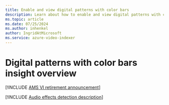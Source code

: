 ```yaml
---
title: Enable and view digital patterns with color bars
description: Learn about how to enable and view digital patterns with color bars.
ms.topic: article
ms.date: 07/25/2024
ms.author: inhenkel
author: IngridAtMicrosoft
ms.service: azure-video-indexer
---
```


# Digital patterns with color bars insight overview

[!INCLUDE [AMS VI retirement announcement](./includes/important-ams-retirement-abbreviated.md)]

[!INCLUDE [Audio effects detection description](./includes/digital-patterns.md)]
